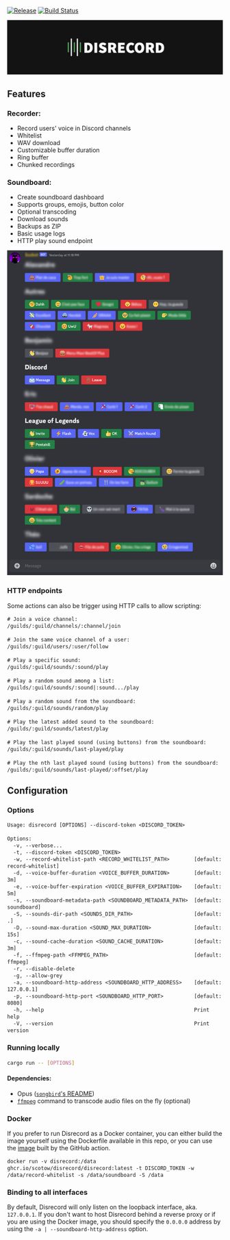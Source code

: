 [![Release](https://img.shields.io/github/v/tag/scotow/disrecord?label=version)](https://github.com/scotow/disrecord/tags)
[![Build Status](https://img.shields.io/github/actions/workflow/status/scotow/disrecord/docker.yml)](https://github.com/scotow/disrecord/actions)


![Banner](banner.png)

## Features

### Recorder:

- Record users' voice in Discord channels
- Whitelist
- WAV download
- Customizable buffer duration
- Ring buffer
- Chunked recordings

### Soundboard:

- Create soundboard dashboard
- Supports groups, emojis, button color
- Optional transcoding
- Download sounds
- Backups as ZIP
- Basic usage logs
- HTTP play sound endpoint

![Soundboard](soundboard.png)

### HTTP endpoints

Some actions can also be trigger using HTTP calls to allow scripting:

```
# Join a voice channel:
/guilds/:guild/channels/:channel/join

# Join the same voice channel of a user:
/guilds/:guild/users/:user/follow

# Play a specific sound:
/guilds/:guild/sounds/:sound/play

# Play a random sound among a list:
/guilds/:guild/sounds/:sound|:sound.../play

# Play a random sound from the soundboard:
/guilds/:guild/sounds/random/play

# Play the latest added sound to the soundboard:
/guilds/:guild/sounds/latest/play

# Play the last played sound (using buttons) from the soundboard:
/guilds/:guild/sounds/last-played/play

# Play the nth last played sound (using buttons) from the soundboard:
/guilds/:guild/sounds/last-played/:offset/play
```


## Configuration

### Options

```
Usage: disrecord [OPTIONS] --discord-token <DISCORD_TOKEN>

Options:
  -v, --verbose...                                           
  -t, --discord-token <DISCORD_TOKEN>                        
  -w, --record-whitelist-path <RECORD_WHITELIST_PATH>        [default: record-whitelist]
  -d, --voice-buffer-duration <VOICE_BUFFER_DURATION>        [default: 3m]
  -e, --voice-buffer-expiration <VOICE_BUFFER_EXPIRATION>    [default: 5m]
  -s, --soundboard-metadata-path <SOUNDBOARD_METADATA_PATH>  [default: soundboard]
  -S, --sounds-dir-path <SOUNDS_DIR_PATH>                    [default: .]
  -D, --sound-max-duration <SOUND_MAX_DURATION>              [default: 15s]
  -c, --sound-cache-duration <SOUND_CACHE_DURATION>          [default: 3m]
  -f, --ffmpeg-path <FFMPEG_PATH>                            [default: ffmpeg]
  -r, --disable-delete
  -g, --allow-grey 
  -a, --soundboard-http-address <SOUNDBOARD_HTTP_ADDRESS>    [default: 127.0.0.1]
  -p, --soundboard-http-port <SOUNDBOARD_HTTP_PORT>          [default: 8080]
  -h, --help                                                 Print help
  -V, --version                                              Print version
```

### Running locally

```sh
cargo run -- [OPTIONS]
```

#### Dependencies:

- Opus ([`songbird`'s README](https://github.com/serenity-rs/songbird#dependencies))
- [`ffmpeg`](https://ffmpeg.org/download.html) command to transcode audio files on the fly (optional)

### Docker

If you prefer to run Disrecord as a Docker container, you can either build the image yourself using the Dockerfile available in this repo, or you can use the [image](https://github.com/scotow/disrecord/pkgs/container/disrecord%2Fdisrecord) built by the GitHub action.

```
docker run -v disrecord:/data ghcr.io/scotow/disrecord/disrecord:latest -t DISCORD_TOKEN -w /data/record-whitelist -s /data/soundboard -S /data
```

### Binding to all interfaces

By default, Disrecord will only listen on the loopback interface, aka. `127.0.0.1`. If you don't want to host Disrecord behind a reverse proxy or if you are using the Docker image, you should specify the `0.0.0.0` address by using the `-a | --soundboard-http-address` option.
